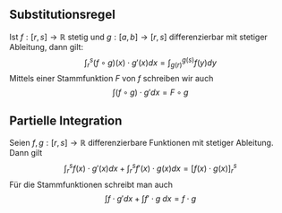 

## Substitutionsregel

Ist $f: [r, s]\to\mathbb R$ stetig und $g: [a, b] \to [r, s]$ differenzierbar mit stetiger Ableitung, dann gilt:
$$
\int^{s}_{r} (f\circ g)(x) \cdot g'(x) dx = \int^{g(s)}_{g(r)} f(y) dy
$$
Mittels einer Stammfunktion $F$ von $f$ schreiben wir auch
$$
\int(f\circ g)\cdot g' dx = F\circ g
$$

## Partielle Integration

Seien $f, g: [r, s]\to\mathbb R$ differenzierbare Funktionen mit stetiger Ableitung. Dann gilt 
$$\int^{s}_{r} f(x) \cdot g'(x) dx + \int^{s}_{r} f'(x) \cdot g(x) dx = [f(x)\cdot g(x)]^{s}_{r}$$
Für die Stammfunktionen schreibt man auch
$$
\int f \cdot g' dx + \int f' \cdot g\; dx = f\cdot g
$$
